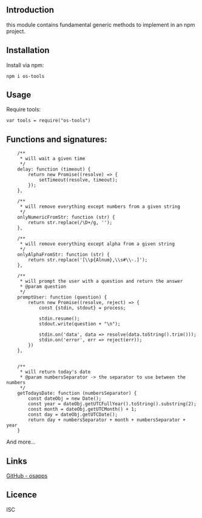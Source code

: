 Introduction
------------

this module contains fundamental generic methods to implement in an npm project.

## Installation
Install via npm:
    
    npm i os-tools


## Usage       
Require tools:
        
    var tools = require("os-tools")

## Functions and signatures:
    
        /**
         * will wait a given time
         */
        delay: function (timeout) {
            return new Promise((resolve) => {
                setTimeout(resolve, timeout);
            });
        },
    
        /**
         * will remove everything except numbers from a given string
         */
        onlyNumericFromStr: function (str) {
            return str.replace(/\D+/g, '');
        },
    
        /**
         * will remove everything except alpha from a given string
         */
        onlyAlphaFromStr: function (str) {
            return str.replace('[\\p{Alnum},\\s#\\-.]');
        },
    
        /**
         * will prompt the user with a question and return the answer
         * @param question
         */
        promptUser: function (question) {
            return new Promise((resolve, reject) => {
                const {stdin, stdout} = process;
    
                stdin.resume();
                stdout.write(question + "\n");
    
                stdin.on('data', data => resolve(data.toString().trim()));
                stdin.on('error', err => reject(err));
            })
        },
    
    
        /**
         * will return today's date
         * @param numbersSeparator -> the separator to use between the numbers
         */
        getTodaysDate: function (numbersSeparator) {
            const dateObj = new Date();
            const year = dateObj.getUTCFullYear().toString().substring(2);
            const month = dateObj.getUTCMonth() + 1;
            const day = dateObj.getUTCDate();
            return day + numbersSeparator + month + numbersSeparator + year
        }
        
And more...


## Links
[GitHub - osapps](https://github.com/osfunapps)

## Licence
ISC